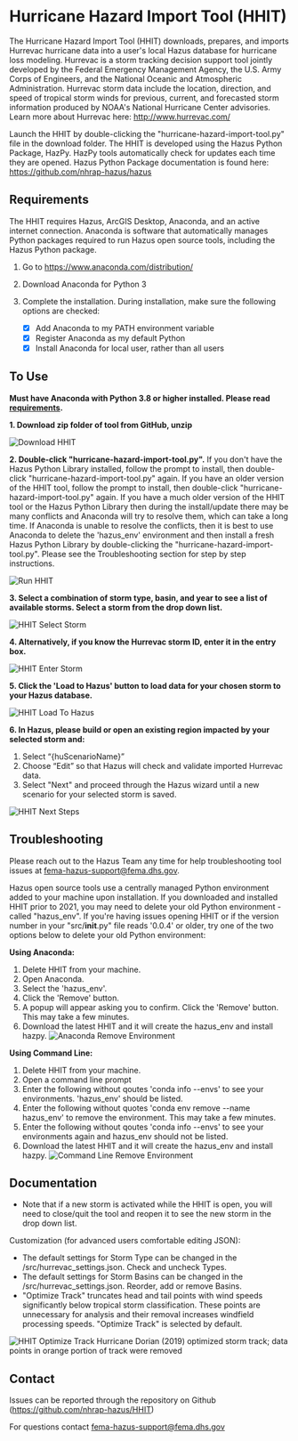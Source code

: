 # Hurricane Hazard Import Tool (HHIT)
The Hurricane Hazard Import Tool (HHIT) downloads, prepares, and imports Hurrevac hurricane data into a user's local Hazus database for hurricane loss modeling. Hurrevac is a storm tracking decision support tool jointly developed by the Federal Emergency Management Agency, the U.S. Army Corps of Engineers, and the National Oceanic and Atmospheric Administration. Hurrevac storm data include the location, direction, and speed of tropical storm winds for previous, current, and forecasted storm information produced by NOAA's National Hurricane Center advisories. Learn more about Hurrevac here: http://www.hurrevac.com/ 

Launch the HHIT by double-clicking the "hurricane-hazard-import-tool.py" file in the download folder. The HHIT is developed using the Hazus Python Package, HazPy. HazPy tools automatically check for updates each time they are opened. Hazus Python Package documentation is found here: https://github.com/nhrap-hazus/hazus

## Requirements

The HHIT requires Hazus, ArcGIS Desktop, Anaconda, and an active internet connection. Anaconda is software that automatically manages Python packages required to run Hazus open source tools, including the Hazus Python package.

1. Go to https://www.anaconda.com/distribution/

2. Download Anaconda for Python 3

3. Complete the installation. During installation, make sure the following options are checked:

   - [x] Add Anaconda to my PATH environment variable
   - [x] Register Anaconda as my default Python
   - [x] Install Anaconda for local user, rather than all users

## To Use

**Must have Anaconda with Python 3.8 or higher installed. Please read [requirements](#requirements).**

**1. Download zip folder of tool from GitHub, unzip**

![Download HHIT](Python_env/assets/images/DownloadHHIT.jpg "Download HHIT") 

**2. Double-click "hurricane-hazard-import-tool.py".** If you don't have the Hazus Python Library installed, follow the prompt to install, then double-click "hurricane-hazard-import-tool.py" again. If you have an older version of the HHIT tool, follow the prompt to install, then double-click "hurricane-hazard-import-tool.py" again. If you have a much older version of the HHIT tool or the Hazus Python Library then during the install/update there may be many conflicts and Anaconda will try to resolve them, which can take a long time. If Anaconda is unable to resolve the conflicts, then it is best to use Anaconda to delete the 'hazus_env' environment and then install a fresh Hazus Python Library by double-clicking the "hurricane-hazard-import-tool.py". Please see the Troubleshooting section for step by step instructions.

![Run HHIT](Python_env/assets/images/RunHHIT.jpg "Run HHIT") 

**3. Select a combination of storm type, basin, and year to see a list of available storms. Select a storm from the drop down list.**

![HHIT Select Storm](Python_env/assets/images/SelectStorm.jpg "HHIT Select Storm")

**4. Alternatively, if you know the Hurrevac storm ID, enter it in the entry box.**

![HHIT Enter Storm](Python_env/assets/images/EnterStorm.jpg "HHIT Enter Storm")

**5. Click the 'Load to Hazus' button to load data for your chosen storm to your Hazus database.**

![HHIT Load To Hazus](Python_env/assets/images/LoadToHazus.jpg "HHIT Load To Hazus")

**6. In Hazus, please build or open an existing region impacted by your selected storm and:**
   1. Select “{huScenarioName}”
   2. Choose “Edit” so that Hazus will check and validate imported Hurrevac data.
   3. Select "Next" and proceed through the Hazus wizard until a new scenario for your selected storm is saved.

![HHIT Next Steps](Python_env/assets/images/NextSteps.png "HHIT Next Steps")

## Troubleshooting

Please reach out to the Hazus Team any time for help troubleshooting tool issues at fema-hazus-support@fema.dhs.gov.

Hazus open source tools use a centrally managed Python environment added to your machine upon installation. If you downloaded and installed HHIT prior to 2021, you may need to delete your old Python environment - called "hazus_env". If you're having issues opening HHIT or if the version number in your "src/__init__.py" file reads '0.0.4' or older, try one of the two options below to delete your old Python environment:


**Using Anaconda:**
1. Delete HHIT from your machine.
2. Open Anaconda.
3. Select the 'hazus_env'.
4. Click the 'Remove' button.
5. A popup will appear asking you to confirm. Click the 'Remove' button. This may take a few minutes.
6. Download the latest HHIT and it will create the hazus_env and install hazpy.
![Anaconda Remove Environment](Python_env/assets/images/AnacondaRemoveEnv.jpg "Anaconda Remove hazus_env")

**Using Command Line:**
1. Delete HHIT from your machine.
2. Open a command line prompt
3. Enter the following without qoutes 'conda info --envs' to see your environments. 'hazus_env' should be listed.
4. Enter the following without quotes 'conda env remove --name hazus_env' to remove the environment. This may take a few minutes.
5. Enter the following without qoutes 'conda info --envs' to see your environments again and hazus_env should not be listed.
6. Download the latest HHIT and it will create the hazus_env and install hazpy.
![Command Line Remove Environment](Python_env/assets/images/CommandLineRemoveEnv.jpg "Command Line Remove hazus_env")


## Documentation

- Note that if a new storm is activated while the HHIT is open, you will need to close/quit the tool and reopen it to see the new storm in the drop down list.

Customization (for advanced users comfortable editing JSON):
- The default settings for Storm Type can be changed in the /src/hurrevac_settings.json. Check and uncheck Types.
- The default settings for Storm Basins can be changed in the /src/hurrevac_settings.json. Reorder, add or remove Basins.
- "Optimize Track" truncates head and tail points with wind speeds significantly below tropical storm classification. These points are unnecessary for analysis and their removal increases windfield processing speeds. "Optimize Track" is selected by default.

![HHIT Optimize Track](Python_env/assets/images/Dorian2019OptimizedTrackComparison.JPG "HHIT Optimize Track")
Hurricane Dorian (2019) optimized storm track; data points in orange portion of track were removed

## Contact

Issues can be reported through the repository on Github (https://github.com/nhrap-hazus/HHIT)

For questions contact fema-hazus-support@fema.dhs.gov
